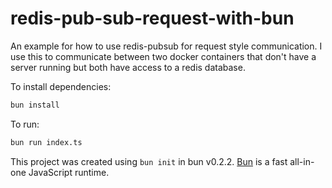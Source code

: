 # redis-pub-sub-request-with-bun

An example for how to use redis-pubsub for request style communication. I use this to communicate between two docker containers that don't have a server running but both have access to a redis database.

To install dependencies:

```bash
bun install
```

To run:

```bash
bun run index.ts
```

This project was created using `bun init` in bun v0.2.2. [Bun](https://bun.sh) is a fast all-in-one JavaScript runtime.

